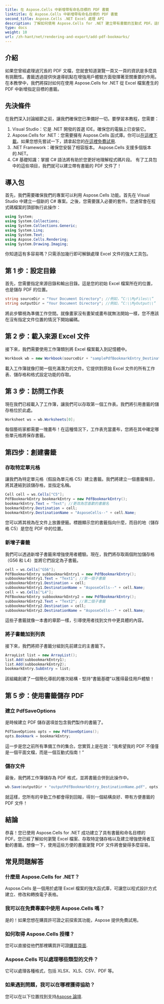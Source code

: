 ```yaml
---
title: 在 Aspose.Cells 中新增帶有命名目標的 PDF 書籤
linktitle: 在 Aspose.Cells 中新增帶有命名目標的 PDF 書籤
second_title: Aspose.Cells .NET Excel 處理 API
description: 了解如何使用 Aspose.Cells for .NET 建立帶有書籤的互動式 PDF。這個逐步指南讓一切變得簡單。
type: docs
weight: 10
url: /zh-hant/net/rendering-and-export/add-pdf-bookmarks/
---
```

## 介紹
如果您曾經處理過冗長的 PDF 文檔，您就會知道瀏覽一頁又一頁的資訊是多麼具有挑戰性。書籤透過提供快速導航點在增強用戶體驗方面發揮著至關重要的作用。在本教學中，我們將探討如何在使用 Aspose.Cells for .NET 從 Excel 檔案產生的 PDF 中新增指定目標的書籤。
## 先決條件
在我們深入討論細節之前，讓我們確保您已準備好一切。要學習本教程，您需要：
1. Visual Studio：它是 .NET 開發的首選 IDE。確保您的電腦上已安裝它。
2.  Aspose.Cells for .NET：您需要擁有 Aspose.Cells 函式庫。你可以[在這裡下載](https://releases.aspose.com/cells/net/)。如果您想先嘗試一下，請拿起您的[在這裡免費試用](https://releases.aspose.com/).
3. .NET Framework：確保您安裝了相容版本。 Aspose.Cells 支援多個版本的.NET。
4. C# 基礎知識：掌握 C# 語法將有助於您更好地理解程式碼片段。
有了工具包中的這些項目，我們就可以建立帶有書籤的 PDF 文件了！
## 導入包
首先，我們需要確保我們的專案可以利用 Aspose.Cells 功能。首先在 Visual Studio 中建立一個新的 C# 專案。之後，您需要匯入必要的套件。您通常會在程式碼檔案的頂部執行此操作：
```csharp
using System;
using System.Collections;
using System.Collections.Generic;
using System.Linq;
using System.Text;
using Aspose.Cells.Rendering;
using System.Drawing.Imaging;
```
你知道這有多容易嗎？只需添加幾行即可解鎖處理 Excel 文件的強大工具包。
## 第 1 步：設定目錄
首先，您需要指定來源目錄和輸出目錄。這是您的初始 Excel 檔案所在的位置，也是儲存 PDF 的位置。
```csharp
string sourceDir = "Your Document Directory"; //例如，“C:\\MyFiles\\”
string outputDir = "Your Document Directory"; //例如，“C:\\MyOutput\\”
```
將此步驟視為準備工作空間。就像畫家沒有畫架或畫布就無法開始一樣，您不應該在沒有指定文件位置的情況下開始編碼。
## 第 2 步：載入來源 Excel 文件
接下來，我們需要使用工作簿類別將 Excel 檔案載入到記憶體中。
```csharp
Workbook wb = new Workbook(sourceDir + "samplePdfBookmarkEntry_DestinationName.xlsx");
```
載入工作簿就像打開一個充滿潛力的文件。它提供對原始 Excel 文件的所有工作表、儲存格和格式設定功能的存取。
## 第 3 步：訪問工作表
現在我們已經載入了工作簿，讓我們可以存取第一個工作表。我們將引用書籤的儲存格位於此處。
```csharp
Worksheet ws = wb.Worksheets[0];
```
每個藝術家都需要一塊畫布！在這種情況下，工作表充當畫布，您將在其中確定哪些單元格將保存書籤。
## 第四步：創建書籤
### 存取特定單元格
讓我們為特定單元格（假設為單元格 C5）建立書籤。我們將建立一個書籤條目，將其連結到該儲存格，並指定名稱。 
```csharp
Cell cell = ws.Cells["C5"];
PdfBookmarkEntry bookmarkEntry = new PdfBookmarkEntry();
bookmarkEntry.Text = "Text"; //更改為您喜歡的書籤名
bookmarkEntry.Destination = cell;
bookmarkEntry.DestinationName = "AsposeCells--" + cell.Name;
```
您可以將其視為在文件上放置便籤。標題顯示您的書籤指向什麼，而目的地（儲存格 C5）是您在 PDF 中的位置。
### 新增子書籤
我們可以透過新增子書籤來增強使用者體驗。現在，我們將存取兩個附加儲存格（G56 和 L4）並將它們設定為子書籤。
```csharp
cell = ws.Cells["G56"];
PdfBookmarkEntry subbookmarkEntry1 = new PdfBookmarkEntry();
subbookmarkEntry1.Text = "Text1"; //第一個子書籤
subbookmarkEntry1.Destination = cell;
subbookmarkEntry1.DestinationName = "AsposeCells--" + cell.Name;
cell = ws.Cells["L4"];
PdfBookmarkEntry subbookmarkEntry2 = new PdfBookmarkEntry();
subbookmarkEntry2.Text = "Text2"; //第二個子書籤
subbookmarkEntry2.Destination = cell;
subbookmarkEntry2.DestinationName = "AsposeCells--" + cell.Name;
```
這些子書籤就像一本書的章節一樣，引導使用者找到文件中更具體的內容。
### 將子書籤加到列表
接下來，我們將把子書籤分組到先前建立的主書籤下。
```csharp
ArrayList list = new ArrayList();
list.Add(subbookmarkEntry1);
list.Add(subbookmarkEntry2);
bookmarkEntry.SubEntry = list;
```
該組織創建了一個簡化導航的層次結構 - 堅持“書籤基礎”以獲得最佳用戶體驗！
## 第 5 步：使用書籤儲存 PDF
### 建立 PdfSaveOptions
是時候建立 PDF 儲存選項並包含我們製作的書籤了。
```csharp
PdfSaveOptions opts = new PdfSaveOptions();
opts.Bookmark = bookmarkEntry;
```
這一步是您之前所有準備工作的集合。您實質上是在說：“我希望我的 PDF 不僅僅是一個平面文檔，而是一個互動式指南！”
### 儲存文件
最後，我們將工作簿儲存為 PDF 格式，並將書籤合併到此操作中。
```csharp
wb.Save(outputDir + "outputPdfBookmarkEntry_DestinationName.pdf", opts);
```
就這樣，您所有的辛勤工作都會得到回報，得到一個結構良好、帶有方便書籤的 PDF 文件！
## 結論
恭喜！您已使用 Aspose.Cells for .NET 成功建立了具有書籤和命名目標的 PDF。您已經了解如何瀏覽 Excel 檔案、存取特定儲存格以及建立增強使用者互動的書籤。想像一下，使用這些方便的書籤瀏覽 PDF 文件將會變得多麼容易。
## 常見問題解答
### 什麼是 Aspose.Cells for .NET？
Aspose.Cells 是一個用於處理 Excel 檔案的強大函式庫，可讓您以程式設計方式建立、修改和轉換電子表格。
### 我可以在免費專案中使用 Aspose.Cells 嗎？
是的！如果您想在購買許可證之前探索其功能，Aspose 提供免費試用。
### 如何取得 Aspose.Cells 授權？
您可以直接從他們那裡購買許可證[購買頁面](https://purchase.aspose.com/buy).
### Aspose.Cells 可以處理哪些類型的文件？
它可以處理各種格式，包括 XLSX、XLS、CSV、PDF 等。
### 如果遇到問題，我可以在哪裡獲得協助？
您可以在以下位置找到支持[Aspose 論壇](https://forum.aspose.com/c/cells/9).